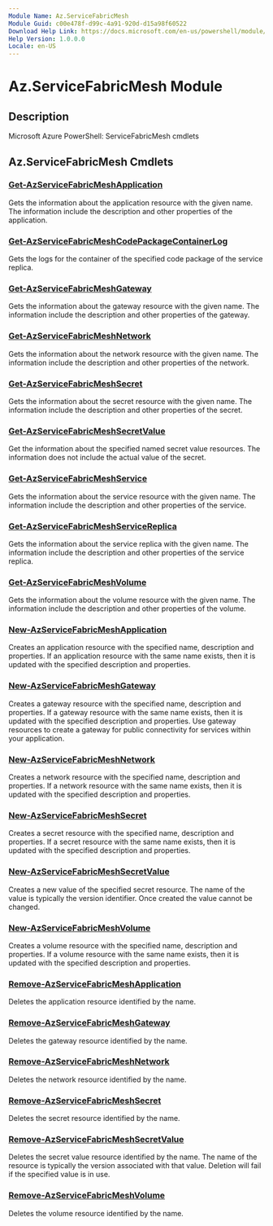 ```yaml
---
Module Name: Az.ServiceFabricMesh
Module Guid: c00e478f-d99c-4a91-920d-d15a98f60522
Download Help Link: https://docs.microsoft.com/en-us/powershell/module/az.servicefabricmesh
Help Version: 1.0.0.0
Locale: en-US
---
```


# Az.ServiceFabricMesh Module
## Description
Microsoft Azure PowerShell: ServiceFabricMesh cmdlets

## Az.ServiceFabricMesh Cmdlets
### [Get-AzServiceFabricMeshApplication](Get-AzServiceFabricMeshApplication.md)
Gets the information about the application resource with the given name.
The information include the description and other properties of the application.

### [Get-AzServiceFabricMeshCodePackageContainerLog](Get-AzServiceFabricMeshCodePackageContainerLog.md)
Gets the logs for the container of the specified code package of the service replica.

### [Get-AzServiceFabricMeshGateway](Get-AzServiceFabricMeshGateway.md)
Gets the information about the gateway resource with the given name.
The information include the description and other properties of the gateway.

### [Get-AzServiceFabricMeshNetwork](Get-AzServiceFabricMeshNetwork.md)
Gets the information about the network resource with the given name.
The information include the description and other properties of the network.

### [Get-AzServiceFabricMeshSecret](Get-AzServiceFabricMeshSecret.md)
Gets the information about the secret resource with the given name.
The information include the description and other properties of the secret.

### [Get-AzServiceFabricMeshSecretValue](Get-AzServiceFabricMeshSecretValue.md)
Get the information about the specified named secret value resources.
The information does not include the actual value of the secret.

### [Get-AzServiceFabricMeshService](Get-AzServiceFabricMeshService.md)
Gets the information about the service resource with the given name.
The information include the description and other properties of the service.

### [Get-AzServiceFabricMeshServiceReplica](Get-AzServiceFabricMeshServiceReplica.md)
Gets the information about the service replica with the given name.
The information include the description and other properties of the service replica.

### [Get-AzServiceFabricMeshVolume](Get-AzServiceFabricMeshVolume.md)
Gets the information about the volume resource with the given name.
The information include the description and other properties of the volume.

### [New-AzServiceFabricMeshApplication](New-AzServiceFabricMeshApplication.md)
Creates an application resource with the specified name, description and properties.
If an application resource with the same name exists, then it is updated with the specified description and properties.

### [New-AzServiceFabricMeshGateway](New-AzServiceFabricMeshGateway.md)
Creates a gateway resource with the specified name, description and properties.
If a gateway resource with the same name exists, then it is updated with the specified description and properties.
Use gateway resources to create a gateway for public connectivity for services within your application.

### [New-AzServiceFabricMeshNetwork](New-AzServiceFabricMeshNetwork.md)
Creates a network resource with the specified name, description and properties.
If a network resource with the same name exists, then it is updated with the specified description and properties.

### [New-AzServiceFabricMeshSecret](New-AzServiceFabricMeshSecret.md)
Creates a secret resource with the specified name, description and properties.
If a secret resource with the same name exists, then it is updated with the specified description and properties.

### [New-AzServiceFabricMeshSecretValue](New-AzServiceFabricMeshSecretValue.md)
Creates a new value of the specified secret resource.
The name of the value is typically the version identifier.
Once created the value cannot be changed.

### [New-AzServiceFabricMeshVolume](New-AzServiceFabricMeshVolume.md)
Creates a volume resource with the specified name, description and properties.
If a volume resource with the same name exists, then it is updated with the specified description and properties.

### [Remove-AzServiceFabricMeshApplication](Remove-AzServiceFabricMeshApplication.md)
Deletes the application resource identified by the name.

### [Remove-AzServiceFabricMeshGateway](Remove-AzServiceFabricMeshGateway.md)
Deletes the gateway resource identified by the name.

### [Remove-AzServiceFabricMeshNetwork](Remove-AzServiceFabricMeshNetwork.md)
Deletes the network resource identified by the name.

### [Remove-AzServiceFabricMeshSecret](Remove-AzServiceFabricMeshSecret.md)
Deletes the secret resource identified by the name.

### [Remove-AzServiceFabricMeshSecretValue](Remove-AzServiceFabricMeshSecretValue.md)
Deletes the secret value resource identified by the name.
The name of the resource is typically the version associated with that value.
Deletion will fail if the specified value is in use.

### [Remove-AzServiceFabricMeshVolume](Remove-AzServiceFabricMeshVolume.md)
Deletes the volume resource identified by the name.

